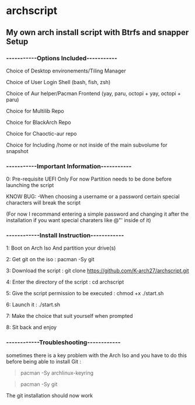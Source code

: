 # archscript
## My own arch install script with Btrfs and snapper Setup

### -----------Options Included-----------


Choice of Desktop environements/Tiling Manager

Choice of User Login Shell (bash, fish, zsh)

Choice of Aur helper/Pacman Frontend (yay, paru, octopi + yay, octopi + paru)

Choice for Multilib Repo

Choice for BlackArch Repo

Choice for Chaoctic-aur repo

Choice for Including /home or not inside of the main subvolume for snapshot

### -----------Important Information-----------

0: Pre-requisite
UEFI Only For now
Partition needs to be done before launching the script

KNOW BUG:
-When choosing a username or a password certain special characters will break the script

(For now I recommand entering a simple password and changing it after the installation if you want special charaters like @"' inside of it) 

### ------------Install Instruction------------

1: Boot on Arch Iso And partition your drive(s)

2: Get git on the iso : pacman -Sy git

3: Download the script : git clone https://github.com/K-arch27/archscript.git

4: Enter the directory of the script : cd archscript

5: Give the script permission to be executed : chmod +x ./start.sh

6: Launch it : ./start.sh

7: Make the choice that suit yourself when prompted

8: Sit back and enjoy


### ------------Troubleshooting------------

 sometimes there is a key problem with the Arch Iso and you have to do this before being able to install Git : 


> pacman -Sy archlinux-keyring

> pacman -Sy git

The git installation should now work
